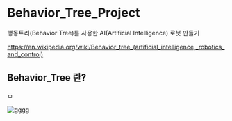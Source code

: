 # Behavior_Tree_Project

행동트리(Behavior Tree)를 사용한 AI(Artificial Intelligence) 로봇 만들기

https://en.wikipedia.org/wiki/Behavior_tree_(artificial_intelligence,_robotics_and_control)

## Behavior_Tree 란?

ㅁ



![gggg](https://user-images.githubusercontent.com/84003327/182108199-b6140f91-bc38-46cb-8d7a-1ab8c56d71af.png)
